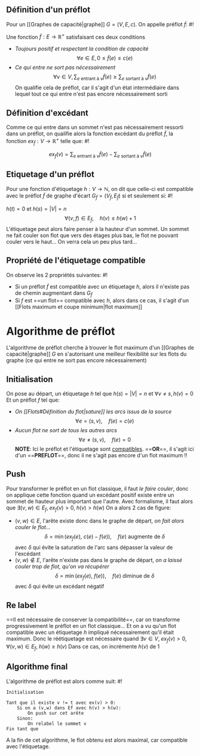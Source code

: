 ## Définition d'un préflot
Pour un [[Graphes de capacité|graphe]] $G = (V, E, c)$. On appelle préflot $\tilde{f}$: #!

Une fonction $\tilde{f}:E \to \mathbb R^+$ satisfaisant ces deux conditions
- *Toujours positif et respectant la condition de capacité* $$\forall e \in E, 0 \leq \tilde{ f}(e) \leq c(e)$$ 
- *Ce qui entre ne sort pas nécessairement* $$\forall v \in V, \sum_{e \text{ entrant à } v} \tilde f(e) \geq \sum_{e \text{ sortant à } v} \tilde{f}(e)$$On qualifie cela de préflot, car il s'agit d'un état intermédiaire dans lequel tout ce qui entre n'est pas encore nécessairement sorti

## Définition d'excédant
Comme ce qui entre dans un sommet n'est pas nécessairement ressorti dans un préflot, on qualifie alors la fonction excédant du préflot $\tilde{f}$, la fonction $ex_{\tilde{f}} :V \to \mathbb R^+$ telle que: #!

$$
ex_{f}(v) = \sum_{e \text{ entrant à }v} \tilde{f}(e) - \sum_{e \text{ sortant à }v}\tilde{ f}(e)
$$

## Etiquetage d'un préflot
Pour une fonction d'étiquetage $h: V \to \mathbb{N}$, on dit que celle-ci est compatible avec le préflot $\tilde{ f}$ de graphe d'écart $G_{\tilde{ f}} = \left(V_{\tilde{ f}}, E_{\tilde{ f}}\right)$ si et seulement si: #!

$h(t) = 0$ et $h(s) = |V| = n$
$$
\forall(v,f) \in E_{\tilde{f}}, \quad h(v) \leq h(w)+1
$$L'étiquetage peut alors faire penser à la hauteur d'un sommet. 
Un sommet ne fait couler son flot que vers des étages plus bas, le flot ne pouvant couler vers le haut... On verra cela un peu plus tard...


## Propriété de l'étiquetage compatible
On observe les 2 propriétés suivantes: #!

- Si un préflot $\tilde{f}$ est compatible avec un étiquetage $h$, alors il n'existe pas de chemin augmentant dans $G_{\tilde{f}}$
- Si $f$ est ==un flot== compatible avec $h$, alors dans ce cas, il s'agit d'un [[Flots maximum et coupe minimum|flot maximum]]


# Algorithme de préflot
L'algorithme de préflot cherche à trouver le flot maximum d'un [[Graphes de capacité|graphe]] $G$ en s'autorisant une meilleur flexibilité sur les flots du graphe (ce qui entre ne sort pas encore nécessairement)

## Initialisation
On pose au départ, un étiquetage $h$ tel que $h(s) = |V| = n$ et $\forall v \neq s, h(v) = 0$
Et un préflot $f$ tel que:

- *On [[Flots#Définition du flot|sature]] les arcs issus de la source* $$\forall e = (s, v), \quad f(e) = c(e)$$
- *Aucun flot ne sort de tous les autres arcs* $$\forall e \neq (s,v), \quad f(e) = 0$$
**NOTE**: Ici le préflot et l'étiquetage sont <u>compatibles</u>. ==**OR**==, il s'agit ici d'un ==**PREFLOT**==, donc il ne s'agit pas encore d'un flot maximum !!


## Push
Pour transformer le préflot en un flot classique, il faut *le faire couler*, donc on applique cette fonction quand un excédant positif existe entre un sommet de hauteur plus important que l'autre.
Avec formalisme, il faut alors que $\exists(v,w) \in E_{f}, \;ex_{f}(v) > 0, \;h(v) > h(w)$
On a alors 2 cas de figure:

- $(v,w) \in E$, l'arête existe donc dans le graphe de départ, *on fait alors couler le flot...* $$\delta = \min(ex_{f}(e),\: c(e)-f(e)), \quad f(e) \text{ augmente de } \delta$$avec $\delta$ qui évite la saturation de l'arc sans dépasser la valeur de l'excédant
- $(v,w) \not\in E$, l'arête n'existe pas dans le graphe de départ, *on a laissé couler trop de flot, qu'on va récupérer* $$\delta = \min(ex_{f}(e),\: f(e)), \quad f(e) \text{ diminue de } \delta$$ avec $\delta$ qui évite un excédant négatif

## Re label
==Il est nécessaire de conserver la compatibilité==, car on transforme progressivement le préflot en un flot classique... Et on a vu qu'un flot compatible avec un étiquetage $h$ impliqué nécessairement qu'il était maximum.
Donc le réétiquetage est nécessaire quand $\exists v \in V, \; ex_{f}(v) > 0, \quad \forall(v,w) \in E_{f}, \;h(w) \geq h(v)$
Dans ce cas, on incrémente $h(v)$ de $1$

## Algorithme final
L'algorithme de préflot est alors comme suit: #!

```
Initialisation

Tant que il existe v != t avec ex(v) > 0:
	Si on a (v,w) dans Ef avec h(v) > h(w):
		On push sur cet arête
	Sinon:
		On relabel le sommet v
Fin tant que
```
A la fin de cet algorithme, le flot obtenu est alors maximal, car compatible avec l'étiquetage.


